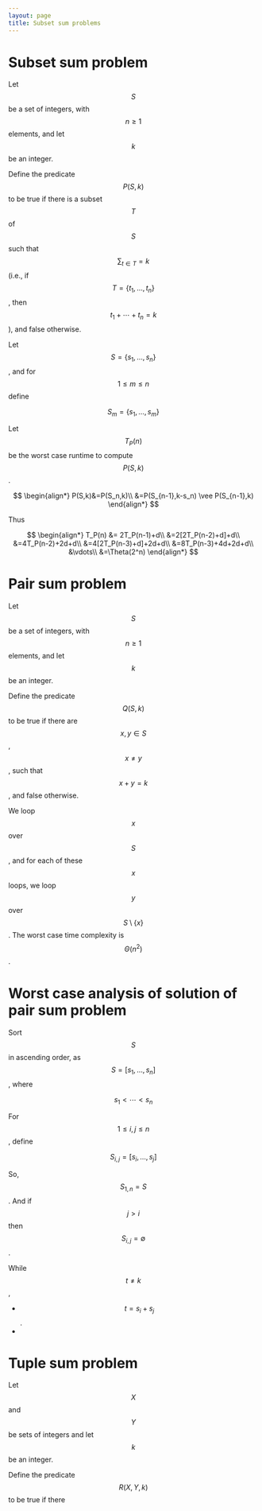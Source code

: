 ```yaml
---
layout: page
title: Subset sum problems
---
```


# Subset sum problem

Let $$S$$ be a set of integers, with $$n \geq 1$$ elements, and let $$k$$ be an integer.

Define the predicate
$$P(S,k)$$ to be true if there is a subset $$T$$ of $$S$$ such that
$$\sum_{t \in T} = k$$ (i.e., if $$T=\{t_1,\ldots,t_n\}$$, then
$$t_1+\cdots+t_n = k$$), and false otherwise.

Let $$S=\{s_1,\ldots,s_n\}$$, and for $$1 \leq m \leq n$$ define

$$S_m=\{s_1,\ldots,s_m\}$$

Let $$T_P(n)$$ be the worst case runtime to compute $$P(S,k)$$.

$$
\begin{align*}
P(S,k)&=P(S_n,k)\\
&=P(S_{n-1},k-s_n) \vee P(S_{n-1},k)
\end{align*}
$$

Thus

$$
\begin{align*}
T_P(n) &= 2T_P(n-1)+d\\
&=2[2T_P(n-2)+d]+d\\
&=4T_P(n-2)+2d+d\\
&=4[2T_P(n-3)+d]+2d+d\\
&=8T_P(n-3)+4d+2d+d\\
&\vdots\\
&=\Theta(2^n)
\end{align*}
$$


# Pair sum problem

Let $$S$$ be a set of integers, with $$n \geq 1$$ elements, and let $$k$$ be an integer.

Define the predicate $$Q(S,k)$$ to be true if there are $$x,y \in S$$, $$x \neq y$$, such that $$x+y=k$$, and false
otherwise.

We loop $$x$$ over $$S$$, and for each of these $$x$$ loops, we loop $$y$$ over $$S \setminus \{x\}$$.
The worst case time complexity is $$\Theta(n^2)$$.

# Worst case analysis of solution of pair sum problem

Sort $$S$$ in ascending order, as $$S=[s_1,\ldots,s_n]$$, where 

$$s_1<\cdots<s_n$$

For $$1 \leq i,j \leq n$$, define

$$
S_{i,j} = [s_i,\ldots,s_j]
$$

So, $$S_{1,n} = S$$. And if $$j>i$$ then $$S_{i,j}=\emptyset$$.

While $$t \neq k$$,

- $$t=s_i+s_j$$.
- 




# Tuple sum problem

Let $$X$$ and $$Y$$ be sets of integers and let $$k$$ be an integer.

Define the predicate $$R(X,Y,k)$$ to be true if there




